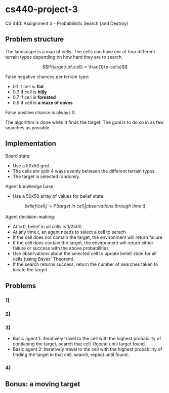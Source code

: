 # cs440-project-3

CS 440: Assignment 3 - Probabilistic Search (and Destroy)

## Problem structure

The landscape is a map of cells. The cells can have onr of four different terrain types depending on how hard they are to search.

$$P(target\:in\:cell) = \frac{1}{n-cells}$$

False negative chances per terrain type:

- 0.1 if cell is **flat**
- 0.3 if cell is **hilly**
- 0.7 if cell is **forested**
- 0.9 if cell is **a maze of caves**

False positive chance is always 0.

The algorithm is done when it finds the target. The goal is to do so in as few searches as possible.

## Implementation

Board state:

- Use a 50x50 grid.
- The cells are split 4 ways evenly between the different terrain types.
- The target is selected randomly.

Agent knowledge base:

- Use a 50x50 array of values for belief state 

$$belief(cell_i) = P(target\:in\:cell_i | observations\:through\:time\:t)$$


Agent decision-making:

- At t=0, belief in all cells is 1/2500
- At any time t, an agent needs to select a cell to serach
- If the cell does not contain the target, the environment will return failure
- If the cell does contain the target, the environment will return either failure or success with the above probabilities
- Use observations about the selected cell to update belief state for all cells (using Bayes' Theorem)
- If the search returns success, return the number of searches taken to locate the target

## Problems

### 1) 

### 2)


### 3)

- Basic agent 1: iteratively travel to the cell with the highest probability of contianing the target, search that cell. Repeat until target found.
- Basic agent 2: Iteratively travel to the cell with the highest probability of finding the target in that cell, search, repeat until found.

### 4)

## Bonus: a moving target

